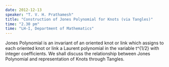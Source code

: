 ```yaml
---
date: 2012-12-13
speaker: "T. V. H. Prathamesh"
title: "Construction of Jones Polynomial for Knots (via Tangles)"
time: "2.30 pm" 
time: "LH-I, Department of Mathematics"
---
```

Jones Polynomial is an invariant of an oriented knot or link which assigns to each oriented knot or link a Laurent polynomial in the variable t^{1/2} with integer coefficients. We shall discuss the relationship between Jones Polynomial and representation of Knots through Tangles.
